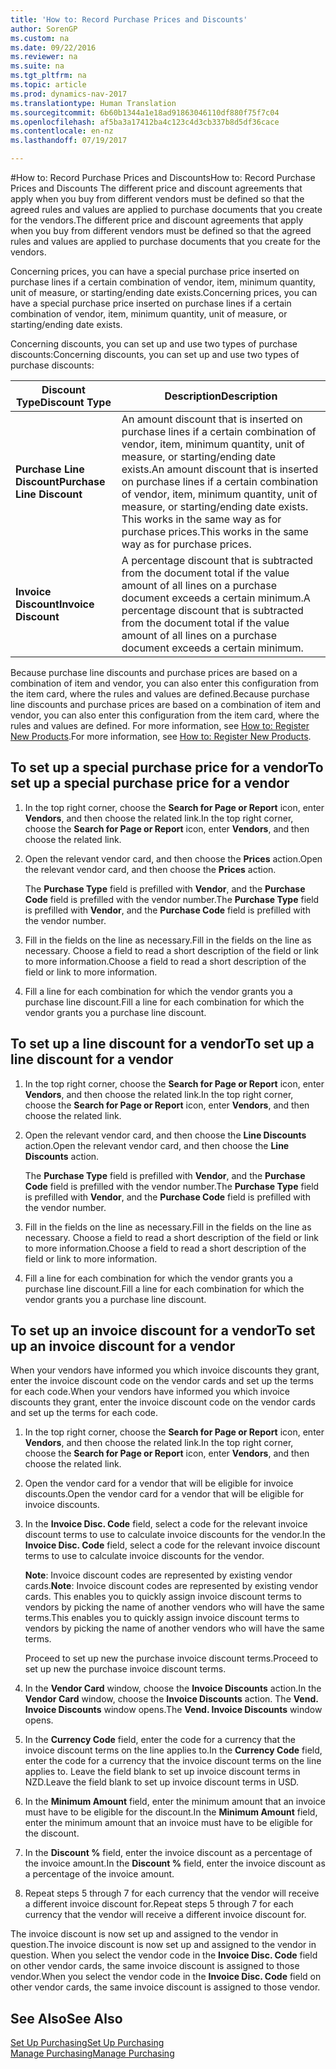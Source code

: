 ```yaml
---
title: 'How to: Record Purchase Prices and Discounts'
author: SorenGP
ms.custom: na
ms.date: 09/22/2016
ms.reviewer: na
ms.suite: na
ms.tgt_pltfrm: na
ms.topic: article
ms.prod: dynamics-nav-2017
ms.translationtype: Human Translation
ms.sourcegitcommit: 6b60b1344a1e18ad91863046110df880f75f7c04
ms.openlocfilehash: af5ba3a17412ba4c123c4d3cb337b8d5df36cace
ms.contentlocale: en-nz
ms.lasthandoff: 07/19/2017

---
```


#<a name="how-to-record-purchase-prices-and-discounts"></a><span data-ttu-id="c4af4-102">How to: Record Purchase Prices and Discounts</span><span class="sxs-lookup"><span data-stu-id="c4af4-102">How to: Record Purchase Prices and Discounts</span></span>
<span data-ttu-id="c4af4-103">The different price and discount agreements that apply when you buy from different vendors must be defined so that the agreed rules and values are applied to purchase documents that you create for the vendors.</span><span class="sxs-lookup"><span data-stu-id="c4af4-103">The different price and discount agreements that apply when you buy from different vendors must be defined so that the agreed rules and values are applied to purchase documents that you create for the vendors.</span></span>

<span data-ttu-id="c4af4-104">Concerning prices, you can have a special purchase price inserted on purchase lines if a certain combination of vendor, item, minimum quantity, unit of measure, or starting/ending date exists.</span><span class="sxs-lookup"><span data-stu-id="c4af4-104">Concerning prices, you can have a special purchase price inserted on purchase lines if a certain combination of vendor, item, minimum quantity, unit of measure, or starting/ending date exists.</span></span>

<span data-ttu-id="c4af4-105">Concerning discounts, you can set up and use two types of purchase discounts:</span><span class="sxs-lookup"><span data-stu-id="c4af4-105">Concerning discounts, you can set up and use two types of purchase discounts:</span></span>

|<span data-ttu-id="c4af4-106">Discount Type</span><span class="sxs-lookup"><span data-stu-id="c4af4-106">Discount Type</span></span> |<span data-ttu-id="c4af4-107">Description</span><span class="sxs-lookup"><span data-stu-id="c4af4-107">Description</span></span> |
|--------------|------------|
|<span data-ttu-id="c4af4-108">**Purchase Line Discount**</span><span class="sxs-lookup"><span data-stu-id="c4af4-108">**Purchase Line Discount**</span></span>|<span data-ttu-id="c4af4-109">An amount discount that is inserted on purchase lines if a certain combination of vendor, item, minimum quantity, unit of measure, or starting/ending date exists.</span><span class="sxs-lookup"><span data-stu-id="c4af4-109">An amount discount that is inserted on purchase lines if a certain combination of vendor, item, minimum quantity, unit of measure, or starting/ending date exists.</span></span> <span data-ttu-id="c4af4-110">This works in the same way as for purchase prices.</span><span class="sxs-lookup"><span data-stu-id="c4af4-110">This works in the same way as for purchase prices.</span></span>|
|<span data-ttu-id="c4af4-111">**Invoice Discount**</span><span class="sxs-lookup"><span data-stu-id="c4af4-111">**Invoice Discount**</span></span>|<span data-ttu-id="c4af4-112">A percentage discount that is subtracted from the document total if the value amount of all lines on a purchase document exceeds a certain minimum.</span><span class="sxs-lookup"><span data-stu-id="c4af4-112">A percentage discount that is subtracted from the document total if the value amount of all lines on a purchase document exceeds a certain minimum.</span></span>|

<span data-ttu-id="c4af4-113">Because purchase line discounts and purchase prices are based on a combination of item and vendor, you can also enter this configuration from the item card, where the rules and values are defined.</span><span class="sxs-lookup"><span data-stu-id="c4af4-113">Because purchase line discounts and purchase prices are based on a combination of item and vendor, you can also enter this configuration from the item card, where the rules and values are defined.</span></span> <span data-ttu-id="c4af4-114">For more information, see [How to: Register New Products](inventory-how-register-new-products.md).</span><span class="sxs-lookup"><span data-stu-id="c4af4-114">For more information, see [How to: Register New Products](inventory-how-register-new-products.md).</span></span>

## <a name="to-set-up-a-special-purchase-price-for-a-vendor"></a><span data-ttu-id="c4af4-115">To set up a special purchase price for a vendor</span><span class="sxs-lookup"><span data-stu-id="c4af4-115">To set up a special purchase price for a vendor</span></span>
1. <span data-ttu-id="c4af4-116">In the top right corner, choose the **Search for Page or Report** icon, enter **Vendors**, and then choose the related link.</span><span class="sxs-lookup"><span data-stu-id="c4af4-116">In the top right corner, choose the **Search for Page or Report** icon, enter **Vendors**, and then choose the related link.</span></span>
2. <span data-ttu-id="c4af4-117">Open the relevant vendor card, and then choose the **Prices** action.</span><span class="sxs-lookup"><span data-stu-id="c4af4-117">Open the relevant vendor card, and then choose the **Prices** action.</span></span>

    <span data-ttu-id="c4af4-118">The **Purchase Type** field is prefilled with **Vendor**, and the **Purchase Code** field is prefilled with the vendor number.</span><span class="sxs-lookup"><span data-stu-id="c4af4-118">The **Purchase Type** field is prefilled with **Vendor**, and the **Purchase Code** field is prefilled with the vendor number.</span></span>
3. <span data-ttu-id="c4af4-119">Fill in the fields on the line as necessary.</span><span class="sxs-lookup"><span data-stu-id="c4af4-119">Fill in the fields on the line as necessary.</span></span> <span data-ttu-id="c4af4-120">Choose a field to read a short description of the field or link to more information.</span><span class="sxs-lookup"><span data-stu-id="c4af4-120">Choose a field to read a short description of the field or link to more information.</span></span>
4. <span data-ttu-id="c4af4-121">Fill a line for each combination for which the vendor grants you a purchase line discount.</span><span class="sxs-lookup"><span data-stu-id="c4af4-121">Fill a line for each combination for which the vendor grants you a purchase line discount.</span></span>

## <a name="to-set-up-a-line-discount-for-a-vendor"></a><span data-ttu-id="c4af4-122">To set up a line discount for a vendor</span><span class="sxs-lookup"><span data-stu-id="c4af4-122">To set up a line discount for a vendor</span></span>
1. <span data-ttu-id="c4af4-123">In the top right corner, choose the **Search for Page or Report** icon, enter **Vendors**, and then choose the related link.</span><span class="sxs-lookup"><span data-stu-id="c4af4-123">In the top right corner, choose the **Search for Page or Report** icon, enter **Vendors**, and then choose the related link.</span></span>
2. <span data-ttu-id="c4af4-124">Open the relevant vendor card, and then choose the **Line Discounts** action.</span><span class="sxs-lookup"><span data-stu-id="c4af4-124">Open the relevant vendor card, and then choose the **Line Discounts** action.</span></span>

    <span data-ttu-id="c4af4-125">The **Purchase Type** field is prefilled with **Vendor**, and the **Purchase Code** field is prefilled with the vendor number.</span><span class="sxs-lookup"><span data-stu-id="c4af4-125">The **Purchase Type** field is prefilled with **Vendor**, and the **Purchase Code** field is prefilled with the vendor number.</span></span>
3. <span data-ttu-id="c4af4-126">Fill in the fields on the line as necessary.</span><span class="sxs-lookup"><span data-stu-id="c4af4-126">Fill in the fields on the line as necessary.</span></span> <span data-ttu-id="c4af4-127">Choose a field to read a short description of the field or link to more information.</span><span class="sxs-lookup"><span data-stu-id="c4af4-127">Choose a field to read a short description of the field or link to more information.</span></span>
4. <span data-ttu-id="c4af4-128">Fill a line for each combination for which the vendor grants you a purchase line discount.</span><span class="sxs-lookup"><span data-stu-id="c4af4-128">Fill a line for each combination for which the vendor grants you a purchase line discount.</span></span>

## <a name="to-set-up-an-invoice-discount-for-a-vendor"></a><span data-ttu-id="c4af4-129">To set up an invoice discount for a vendor</span><span class="sxs-lookup"><span data-stu-id="c4af4-129">To set up an invoice discount for a vendor</span></span>
<span data-ttu-id="c4af4-130">When your vendors have informed you which invoice discounts they grant, enter the invoice discount code on the vendor cards and set up the terms for each code.</span><span class="sxs-lookup"><span data-stu-id="c4af4-130">When your vendors have informed you which invoice discounts they grant, enter the invoice discount code on the vendor cards and set up the terms for each code.</span></span>

1. <span data-ttu-id="c4af4-131">In the top right corner, choose the **Search for Page or Report** icon, enter **Vendors**, and then choose the related link.</span><span class="sxs-lookup"><span data-stu-id="c4af4-131">In the top right corner, choose the **Search for Page or Report** icon, enter **Vendors**, and then choose the related link.</span></span>
2. <span data-ttu-id="c4af4-132">Open the vendor card for a vendor that will be eligible for invoice discounts.</span><span class="sxs-lookup"><span data-stu-id="c4af4-132">Open the vendor card for a vendor that will be eligible for invoice discounts.</span></span>
3. <span data-ttu-id="c4af4-133">In the **Invoice Disc. Code** field, select a code for the relevant invoice discount terms to use to calculate invoice discounts for the vendor.</span><span class="sxs-lookup"><span data-stu-id="c4af4-133">In the **Invoice Disc. Code** field, select a code for the relevant invoice discount terms to use to calculate invoice discounts for the vendor.</span></span>

    <span data-ttu-id="c4af4-134">**Note**: Invoice discount codes are represented by existing vendor cards.</span><span class="sxs-lookup"><span data-stu-id="c4af4-134">**Note**: Invoice discount codes are represented by existing vendor cards.</span></span> <span data-ttu-id="c4af4-135">This enables you to quickly assign invoice discount terms to vendors by picking the name of another vendors who will have the same terms.</span><span class="sxs-lookup"><span data-stu-id="c4af4-135">This enables you to quickly assign invoice discount terms to vendors by picking the name of another vendors who will have the same terms.</span></span>

    <span data-ttu-id="c4af4-136">Proceed to set up new the purchase invoice discount terms.</span><span class="sxs-lookup"><span data-stu-id="c4af4-136">Proceed to set up new the purchase invoice discount terms.</span></span>
4. <span data-ttu-id="c4af4-137">In the **Vendor Card** window, choose the **Invoice Discounts** action.</span><span class="sxs-lookup"><span data-stu-id="c4af4-137">In the **Vendor Card** window, choose the **Invoice Discounts** action.</span></span> <span data-ttu-id="c4af4-138">The **Vend. Invoice Discounts** window opens.</span><span class="sxs-lookup"><span data-stu-id="c4af4-138">The **Vend. Invoice Discounts** window opens.</span></span>
5. <span data-ttu-id="c4af4-139">In the **Currency Code** field, enter the code for a currency that the invoice discount terms on the line applies to.</span><span class="sxs-lookup"><span data-stu-id="c4af4-139">In the **Currency Code** field, enter the code for a currency that the invoice discount terms on the line applies to.</span></span> <span data-ttu-id="c4af4-140">Leave the field blank to set up invoice discount terms in NZD.</span><span class="sxs-lookup"><span data-stu-id="c4af4-140">Leave the field blank to set up invoice discount terms in USD.</span></span>
6. <span data-ttu-id="c4af4-141">In the **Minimum Amount** field, enter the minimum amount that an invoice must have to be eligible for the discount.</span><span class="sxs-lookup"><span data-stu-id="c4af4-141">In the **Minimum Amount** field, enter the minimum amount that an invoice must have to be eligible for the discount.</span></span>
7. <span data-ttu-id="c4af4-142">In the **Discount %** field, enter the invoice discount as a percentage of the invoice amount.</span><span class="sxs-lookup"><span data-stu-id="c4af4-142">In the **Discount %** field, enter the invoice discount as a percentage of the invoice amount.</span></span>
8. <span data-ttu-id="c4af4-143">Repeat steps 5 through 7 for each currency that the vendor will receive a different invoice discount for.</span><span class="sxs-lookup"><span data-stu-id="c4af4-143">Repeat steps 5 through 7 for each currency that the vendor will receive a different invoice discount for.</span></span>

<span data-ttu-id="c4af4-144">The invoice discount is now set up and assigned to the vendor in question.</span><span class="sxs-lookup"><span data-stu-id="c4af4-144">The invoice discount is now set up and assigned to the vendor in question.</span></span> <span data-ttu-id="c4af4-145">When you select the vendor code in the **Invoice Disc. Code** field on other vendor cards, the same invoice discount is assigned to those vendor.</span><span class="sxs-lookup"><span data-stu-id="c4af4-145">When you select the vendor code in the **Invoice Disc. Code** field on other vendor cards, the same invoice discount is assigned to those vendor.</span></span>

## <a name="see-also"></a><span data-ttu-id="c4af4-146">See Also</span><span class="sxs-lookup"><span data-stu-id="c4af4-146">See Also</span></span>  
[<span data-ttu-id="c4af4-147">Set Up Purchasing</span><span class="sxs-lookup"><span data-stu-id="c4af4-147">Set Up Purchasing</span></span>](purchasing-setup-purchasing.md)  
[<span data-ttu-id="c4af4-148">Manage Purchasing</span><span class="sxs-lookup"><span data-stu-id="c4af4-148">Manage Purchasing</span></span>](purchasing-manage-purchasing.md)


